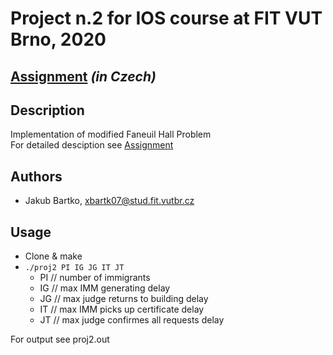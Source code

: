 # Project n.2 for IOS course at FIT VUT Brno, 2020

## [Assignment](https://github.com/xbartk07/IOS_proj2/blob/master/projekt2.pdf) *(in Czech)*

## Description
Implementation of modified Faneuil Hall Problem  
For detailed desciption see [Assignment](https://github.com/xbartk07/IOS_proj2/blob/master/projekt2.pdf)  

## Authors
- Jakub Bartko, xbartk07@stud.fit.vutbr.cz

## Usage
- Clone & make
- `./proj2 PI IG JG IT JT`
  - PI     // number of immigrants  
  - IG     // max  IMM generating                 delay  
  - JG     // max  judge returns to building      delay  
  - IT     // max  IMM picks up certificate       delay  
  - JT     // max  judge confirmes all requests   delay
  
For output see proj2.out
